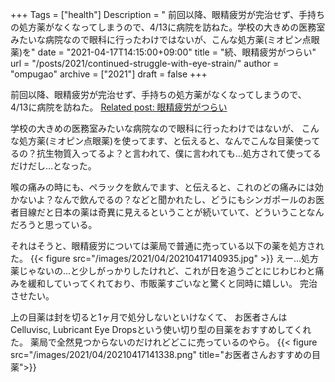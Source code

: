 +++
Tags = ["health"]
Description = " 前回以降、眼精疲労が完治せず、手持ちの処方薬がなくなってしまうので、4/13に病院を訪ねた。学校の大きめの医務室みたいな病院なので眼科に行ったわけではないが、こんな処方薬(ミオピン点眼薬)を"
date = "2021-04-17T14:15:00+09:00"
title = "続、眼精疲労がつらい"
url = "/posts/2021/continued-struggle-with-eye-strain/"
author = "ompugao"
archive = ["2021"]
draft = false
+++

<body>
<p>前回以降、眼精疲労が完治せず、手持ちの処方薬がなくなってしまうので、
4/13に病院を訪ねた。
<a href="{{% ref path=\"/posts/2021/eye-strain-is-tough/\"%}}">Related post: 眼精疲労がつらい</a></p>

<p>学校の大きめの医務室みたいな病院なので眼科に行ったわけではないが、
こんな処方薬(ミオピン点眼薬)を使ってます、と伝えると、なんでこんな目薬使ってるの？抗生物質入ってるよ？と言われて、僕に言われても…処方されて使ってるだけだし…となった。</p>

<p>喉の痛みの時にも、ペラックを飲んでます、と伝えると、これのどの痛みには効かないよ？なんで飲んでるの？などと聞かれたし、どうにもシンガポールのお医者目線だと日本の薬は奇異に見えるということが続いていて、どういうことなんだろうと思っている。</p>

<p>それはそうと、眼精疲労については薬局で普通に売っている以下の薬を処方された。
{{< figure src="/images/2021/04/20210417140935.jpg" >}}
えー…処方薬じゃないの…と少しがっかりしたけれど、これが日を追うごとにじわじわと痛みを緩和していってくれており、市販薬すごいなと驚くと同時に嬉しい。
完治させたい。</p>

<p>上の目薬は封を切ると1ヶ月で処分しないといけなくて、
お医者さんはCelluvisc, Lubricant Eye Dropsという使い切り型の目薬をおすすめしてくれた。
薬局で全然見つからないのだけれどどこに売っているのやら。
{{< figure src="/images/2021/04/20210417141338.png" title="お医者さんおすすめの目薬">}}
</p>
</body>
